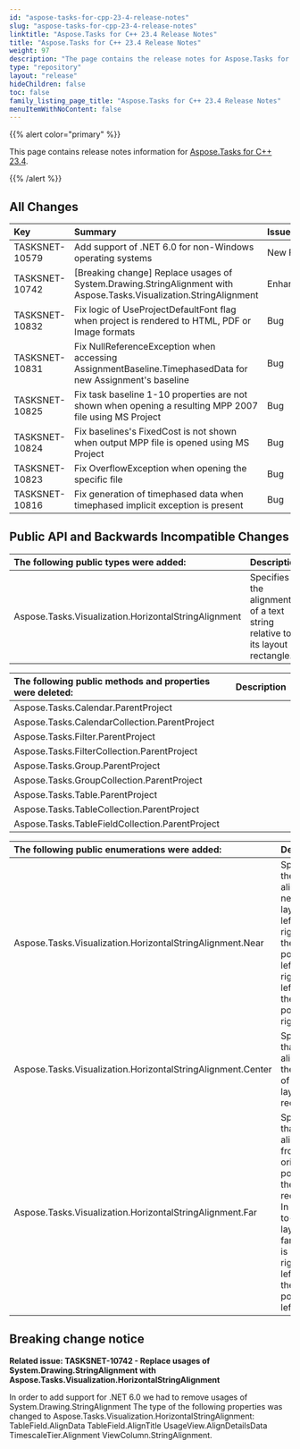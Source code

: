 ```yaml
---
id: "aspose-tasks-for-cpp-23-4-release-notes"
slug: "aspose-tasks-for-cpp-23-4-release-notes"
linktitle: "Aspose.Tasks for C++ 23.4 Release Notes"
title: "Aspose.Tasks for C++ 23.4 Release Notes"
weight: 97
description: "The page contains the release notes for Aspose.Tasks for C++ 23.4."
type: "repository"
layout: "release"
hideChildren: false
toc: false
family_listing_page_title: "Aspose.Tasks for C++ 23.4 Release Notes"
menuItemWithNoContent: false
---
```


{{% alert color="primary" %}} 

This page contains release notes information for [Aspose.Tasks for C++ 23.4](https://releases.aspose.com/tasks/cpp/new-releases/aspose.tasks-for-c---23.4/).

{{% /alert %}}

## **All Changes**
|**Key**|**Summary**|**Issue Type**|
| :- | :- | :- |
| TASKSNET-10579 | Add support of .NET 6.0 for non-Windows operating systems | New Feature |
| TASKSNET-10742 | [Breaking change] Replace usages of System.Drawing.StringAlignment with Aspose.Tasks.Visualization.StringAlignment | Enhancement |
| TASKSNET-10832 | Fix logic of UseProjectDefaultFont flag when project is rendered to HTML, PDF or Image formats | Bug |
| TASKSNET-10831 | Fix NullReferenceException when accessing AssignmentBaseline.TimephasedData for new Assignment's baseline | Bug |
| TASKSNET-10825 | Fix task baseline 1-10 properties are not shown when opening a resulting MPP 2007 file using MS Project | Bug |
| TASKSNET-10824 | Fix baselines's FixedCost is not shown when output MPP file is opened using MS Project | Bug |
| TASKSNET-10823 | Fix OverflowException when opening the specific file | Bug |
| TASKSNET-10816 | Fix generation of timephased data when timephased implicit exception is present | Bug |

## **Public API and Backwards Incompatible Changes**
|**The following public types were added:**|**Description**|
| :- | :- |
| Aspose.Tasks.Visualization.HorizontalStringAlignment | Specifies the alignment of a text string relative to its layout rectangle. |

|**The following public methods and properties were deleted:**|**Description**|
| :- | :- |
| Aspose.Tasks.Calendar.ParentProject |  |
| Aspose.Tasks.CalendarCollection.ParentProject |  |
| Aspose.Tasks.Filter.ParentProject |  |
| Aspose.Tasks.FilterCollection.ParentProject |  |
| Aspose.Tasks.Group.ParentProject |  |
| Aspose.Tasks.GroupCollection.ParentProject |  |
| Aspose.Tasks.Table.ParentProject |  |
| Aspose.Tasks.TableCollection.ParentProject |  |
| Aspose.Tasks.TableFieldCollection.ParentProject |  |

|**The following public enumerations were added:**|**Description**|
| :- | :- |
| Aspose.Tasks.Visualization.HorizontalStringAlignment.Near | Specifies the text be aligned near the layout. In a left-to-right layout, the near position is left. In a right-to-left layout, the near position is right. |
| Aspose.Tasks.Visualization.HorizontalStringAlignment.Center | Specifies that text is aligned in the center of the layout rectangle. |
| Aspose.Tasks.Visualization.HorizontalStringAlignment.Far | Specifies that text is aligned far from the origin position of the layout rectangle. In a left-to-right layout, the far position is right. In a right-to-left layout, the far position is left. |
## **Breaking change notice**

**Related issue: TASKSNET-10742 - Replace usages of System.Drawing.StringAlignment with Aspose.Tasks.Visualization.HorizontalStringAlignment**

In order to add support for .NET 6.0 we had to remove usages of System.Drawing.StringAlignment 
The type of the following properties was changed to Aspose.Tasks.Visualization.HorizontalStringAlignment:
TableField.AlignData
TableField.AlignTitle
UsageView.AlignDetailsData
TimescaleTier.Alignment
ViewColumn.StringAlignment.
